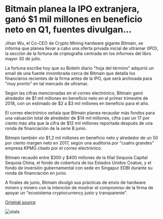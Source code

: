 # Bitmain planea la IPO extranjera, ganó $1 mil millones en beneficio neto en Q1, fuentes divulgan...

Jihan Wu, el Co-CEO de Crypto Mining hardware gigante Bitmain, se informa que planea llevar a cabo una oferta privada inicial de ultramar (IPO), la sección de la fortuna de criptografía centrada en los informes del libro mayor 30 de julio.

La fortuna escribe hoy que su Boletín diario "hoja del término" adquirió un email de una fuente innombrada cerca de Bitmain que detalla los financieros recientes de la firma antes de la IPO, que será archivada para "muy pronto" en tal mercado de ultramar.

Según las cifras mencionadas en el correo electrónico, Bitmain ganó alrededor de $1 mil millones en beneficio neto en el primer trimestre de 2018, con un estimado de $2 a $3 mil millones en beneficio para el año.

El correo electrónico señala que Bitmain planea recaudar más fondos para una valuación total de alrededor de $14 mil millones, cifra casi un 17 por ciento más alta que la cifra de $12 mil millones reportada después de una ronda de financiación de la serie B junio.

Bitmain también vio $1,2 mil millones en beneficio neto y alrededor de un 50 por ciento margen neto en 2017, según una auditoría por "cuatro grandes" empresa KPMG citado por el correo electrónico.

Bitmain recaudó entre $300 y $400 millones de la filial Sequoia Capital Sequoia China, el fondo de cobertura de los Estados Unidos Coatue, y el fondo de inversión gubernamental con sede en Singapur EDBI durante su ronda de financiación en junio.

A finales de junio, Bitmain divulgó sus prácticas de envío de hardware minero y minero con la intención de mostrar el compromiso de la firma de apoyar un "ecosistema cryptocurrency justo y transparente".

[Original source](https://cointelegraph.com/news/bitmain-plans-overseas-ipo-earned-1-billion-in-net-profit-in-q1-sources-report)

![stats](https://c.statcounter.com/11760860/0/a89fa40b/1/ "stats")